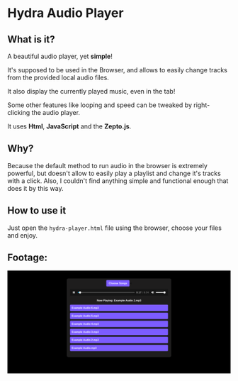 # Hydra Audio Player

## What is it?

A beautiful audio player, yet **simple**!

It's supposed to be used in the Browser, and allows to easily change tracks from the provided local audio files.

It also display the currently played music, even in the tab!

Some other features like looping and speed can be tweaked by right-clicking the audio player.

It uses **Html**, **JavaScript** and the **Zepto.js**.

## Why?

Because the default method to run audio in the browser is extremely powerful, but doesn't allow to easily play a playlist and change it's tracks with a click. Also, I couldn't find anything simple and functional enough that does it by this way.

## How to use it

Just open the `hydra-player.html` file using the browser, choose your files and enjoy.

## Footage:
![Hydra Player](https://github.com/janpstrunn/hydra-player/blob/main/hydra.png)
